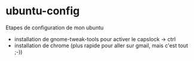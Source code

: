 # ubuntu-config
Etapes de configuration de mon ubuntu

* installation de gnome-tweak-tools pour activer le capslock -> ctrl
* installation de chrome (plus rapide pour aller sur gmail, mais c'est tout ;-))
